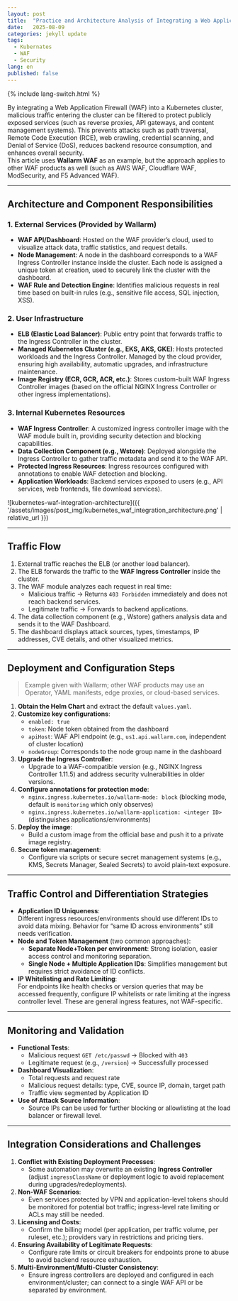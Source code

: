 ```yaml
---
layout: post
title:  "Practice and Architecture Analysis of Integrating a Web Application Firewall (WAF) into a Kubernetes Cluster"
date:   2025-08-09
categories: jekyll update
tags: 
  - Kubernates
  - WAF
  - Security 
lang: en
published: false
---
```


{% include lang-switch.html %}

By integrating a Web Application Firewall (WAF) into a Kubernetes cluster, malicious traffic entering the cluster can be filtered to protect publicly exposed services (such as reverse proxies, API gateways, and content management systems). This prevents attacks such as path traversal, Remote Code Execution (RCE), web crawling, credential scanning, and Denial of Service (DoS), reduces backend resource consumption, and enhances overall security.  
This article uses **Wallarm WAF** as an example, but the approach applies to other WAF products as well (such as AWS WAF, Cloudflare WAF, ModSecurity, and F5 Advanced WAF).

---

## Architecture and Component Responsibilities

### 1. External Services (Provided by Wallarm)
- **WAF API/Dashboard**: Hosted on the WAF provider’s cloud, used to visualize attack data, traffic statistics, and request details.
- **Node Management**: A node in the dashboard corresponds to a WAF Ingress Controller instance inside the cluster. Each node is assigned a unique token at creation, used to securely link the cluster with the dashboard.
- **WAF Rule and Detection Engine**: Identifies malicious requests in real time based on built-in rules (e.g., sensitive file access, SQL injection, XSS).

### 2. User Infrastructure
- **ELB (Elastic Load Balancer)**: Public entry point that forwards traffic to the Ingress Controller in the cluster.
- **Managed Kubernetes Cluster (e.g., EKS, AKS, GKE)**: Hosts protected workloads and the Ingress Controller. Managed by the cloud provider, ensuring high availability, automatic upgrades, and infrastructure maintenance.
- **Image Registry (ECR, GCR, ACR, etc.)**: Stores custom-built WAF Ingress Controller images (based on the official NGINX Ingress Controller or other ingress implementations).

### 3. Internal Kubernetes Resources
- **WAF Ingress Controller**: A customized ingress controller image with the WAF module built in, providing security detection and blocking capabilities.
- **Data Collection Component (e.g., Wstore)**: Deployed alongside the Ingress Controller to gather traffic metadata and send it to the WAF API.
- **Protected Ingress Resources**: Ingress resources configured with annotations to enable WAF detection and blocking.
- **Application Workloads**: Backend services exposed to users (e.g., API services, web frontends, file download services).

![kubernetes-waf-integration-architecture]({{ '/assets/images/post_img/kubernetes_waf_integration_architecture.png' | relative_url }})

---

## Traffic Flow

1. External traffic reaches the ELB (or another load balancer).
2. The ELB forwards the traffic to the **WAF Ingress Controller** inside the cluster.
3. The WAF module analyzes each request in real time:
   - Malicious traffic → Returns `403 Forbidden` immediately and does not reach backend services.
   - Legitimate traffic → Forwards to backend applications.
4. The data collection component (e.g., Wstore) gathers analysis data and sends it to the WAF Dashboard.
5. The dashboard displays attack sources, types, timestamps, IP addresses, CVE details, and other visualized metrics.

---

## Deployment and Configuration Steps
> Example given with Wallarm; other WAF products may use an Operator, YAML manifests, edge proxies, or cloud-based services.

1. **Obtain the Helm Chart** and extract the default `values.yaml`.
2. **Customize key configurations**:
   - `enabled: true`
   - `token`: Node token obtained from the dashboard
   - `apiHost`: WAF API endpoint (e.g., `us1.api.wallarm.com`, independent of cluster location)
   - `nodeGroup`: Corresponds to the node group name in the dashboard
3. **Upgrade the Ingress Controller**:
   - Upgrade to a WAF-compatible version (e.g., NGINX Ingress Controller 1.11.5) and address security vulnerabilities in older versions.
4. **Configure annotations for protection mode**:
   - `nginx.ingress.kubernetes.io/wallarm-mode: block` (blocking mode, default is `monitoring` which only observes)
   - `nginx.ingress.kubernetes.io/wallarm-application: <integer ID>` (distinguishes applications/environments)
5. **Deploy the image**:
   - Build a custom image from the official base and push it to a private image registry.
6. **Secure token management**:
   - Configure via scripts or secure secret management systems (e.g., KMS, Secrets Manager, Sealed Secrets) to avoid plain-text exposure.

---

## Traffic Control and Differentiation Strategies

- **Application ID Uniqueness**:  
  Different ingress resources/environments should use different IDs to avoid data mixing. Behavior for “same ID across environments” still needs verification.
- **Node and Token Management** (two common approaches):  
  - **Separate Node+Token per environment**: Strong isolation, easier access control and monitoring separation.  
  - **Single Node + Multiple Application IDs**: Simplifies management but requires strict avoidance of ID conflicts.
- **IP Whitelisting and Rate Limiting**:  
  For endpoints like health checks or version queries that may be accessed frequently, configure IP whitelists or rate limiting at the ingress controller level. These are general ingress features, not WAF-specific.

---

## Monitoring and Validation

- **Functional Tests**:
  - Malicious request `GET /etc/passwd` → Blocked with `403`
  - Legitimate request (e.g., `/version`) → Successfully processed
- **Dashboard Visualization**:
  - Total requests and request rate
  - Malicious request details: type, CVE, source IP, domain, target path
  - Traffic view segmented by Application ID
- **Use of Attack Source Information**:
  - Source IPs can be used for further blocking or allowlisting at the load balancer or firewall level.

---

## Integration Considerations and Challenges

1. **Conflict with Existing Deployment Processes**:  
   - Some automation may overwrite an existing **Ingress Controller** (adjust `ingressClassName` or deployment logic to avoid replacement during upgrades/redeployments).
2. **Non-WAF Scenarios**:  
   - Even services protected by VPN and application-level tokens should be monitored for potential bot traffic; ingress-level rate limiting or ACLs may still be needed.
3. **Licensing and Costs**:  
   - Confirm the billing model (per application, per traffic volume, per ruleset, etc.); providers vary in restrictions and pricing tiers.
4. **Ensuring Availability of Legitimate Requests**:  
   - Configure rate limits or circuit breakers for endpoints prone to abuse to avoid backend resource exhaustion.
5. **Multi-Environment/Multi-Cluster Consistency**:  
   - Ensure ingress controllers are deployed and configured in each environment/cluster; can connect to a single WAF API or be separated by environment.
